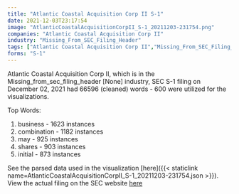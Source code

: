 ```yaml
---
title: "Atlantic Coastal Acquisition Corp II S-1"
date: 2021-12-03T23:17:54
image: "AtlanticCoastalAcquisitionCorpII_S-1_20211203-231754.png"
companies: "Atlantic Coastal Acquisition Corp II"
industry: "Missing_From_SEC_Filing_Header"
tags: ["Atlantic Coastal Acquisition Corp II","Missing_From_SEC_Filing_Header","12-02-2021","S-1"]
forms: "S-1"
---
```

Atlantic Coastal Acquisition Corp II, which is in the Missing_from_sec_filing_header [None] industry, SEC S-1 filing on December 02, 2021 had 66596 (cleaned) words - 600 were utilized for the visualizations.

Top Words:
1. business - 1623 instances
2. combination - 1182 instances
3. may - 925 instances
4. shares - 903 instances
5. initial - 873 instances


See the parsed data used in the visualization [here]({{< staticlink name=AtlanticCoastalAcquisitionCorpII_S-1_20211203-231754.json >}}).  
View the actual filing on the SEC website [here](https://www.sec.gov/Archives/edgar/data/1893219/0001193125-21-346558.txt)